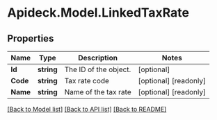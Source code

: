 # Apideck.Model.LinkedTaxRate

## Properties

Name | Type | Description | Notes
------------ | ------------- | ------------- | -------------
**Id** | **string** | The ID of the object. | [optional] 
**Code** | **string** | Tax rate code | [optional] [readonly] 
**Name** | **string** | Name of the tax rate | [optional] [readonly] 

[[Back to Model list]](../README.md#documentation-for-models) [[Back to API list]](../README.md#documentation-for-api-endpoints) [[Back to README]](../README.md)


